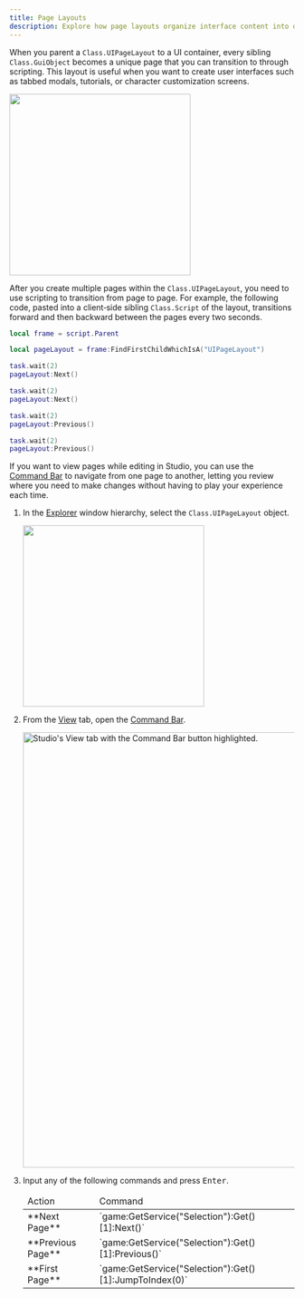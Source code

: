 ```yaml
---
title: Page Layouts
description: Explore how page layouts organize interface content into distinct pages.
---
```


When you parent a `Class.UIPageLayout` to a UI container, every sibling `Class.GuiObject` becomes a unique page that you can transition to through scripting. This layout is useful when you want to create user interfaces such as tabbed modals, tutorials, or character customization screens.

<img src="../assets/studio/explorer/UIPageLayout.png" width="320" />

After you create multiple pages within the `Class.UIPageLayout`, you need to use scripting to transition from page to page. For example, the following code, pasted into a client‑side sibling `Class.Script` of the layout, transitions forward and then backward between the pages every two seconds.

```lua
local frame = script.Parent

local pageLayout = frame:FindFirstChildWhichIsA("UIPageLayout")

task.wait(2)
pageLayout:Next()

task.wait(2)
pageLayout:Next()

task.wait(2)
pageLayout:Previous()

task.wait(2)
pageLayout:Previous()
```

If you want to view pages while editing in Studio, you can use the [Command&nbsp;Bar](../studio/ui-overview.md#command-bar) to navigate from one page to another, letting you review where you need to make changes without having to play your experience each time.

1. In the [Explorer](../studio/explorer.md) window hierarchy, select the `Class.UIPageLayout` object.

   <img src="../assets/studio/explorer/UIPageLayout.png" width="320" />

2. From the [View](../studio/view-tab.md) tab, open the [Command&nbsp;Bar](../studio/ui-overview.md#command-bar).

   <img src="../assets/studio/general/View-Tab-Command-Bar.png" width="768" alt="Studio's View tab with the Command Bar button highlighted." />

3. Input any of the following commands and press <kbd>Enter</kbd>.

   <table>
	<thead>
     <tr>
       <td>Action</td>
       <td>Command</td>
     </tr>
   </thead>
   <tbody>
     <tr>
       <td>**Next Page**</td>
       <td>`game:GetService("Selection"):Get()[1]:Next()`</td>
     </tr>
     <tr>
       <td>**Previous Page**</td>
       <td>`game:GetService("Selection"):Get()[1]:Previous()`</td>
     </tr>
     <tr>
       <td>**First Page**</td>
       <td>`game:GetService("Selection"):Get()[1]:JumpToIndex(0)`</td>
     </tr>
   </tbody>
   </table>
